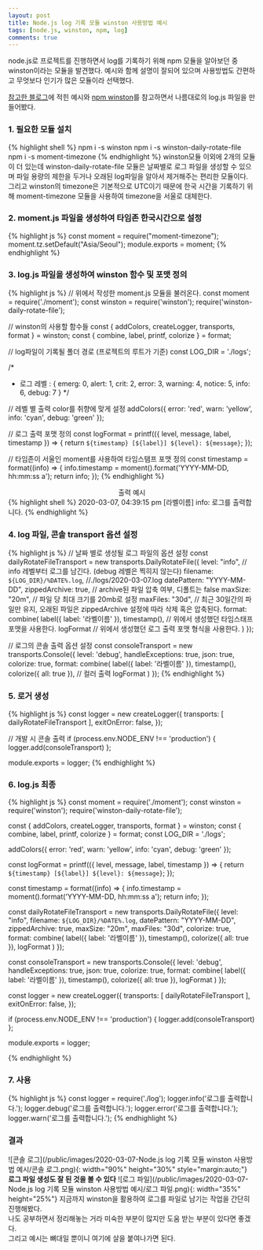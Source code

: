 ```yaml
---
layout: post
title: Node.js log 기록 모듈 winston 사용방법 예시
tags: [node.js, winston, npm, log]
comments: true
---
```

node.js로 프로젝트를 진행하면서 log를 기록하기 위해 npm 모듈을 알아보던 중 winston이라는 모듈을 발견했다. 예시와 함께 설명이 잘되어 있으며 사용방법도 간편하고 무엇보다 인기가 많은 모듈이라 선택했다.

[참고한 블로그](https://basketdeveloper.tistory.com/42)에 적힌 예시와 [npm winston](https://www.npmjs.com/package/winston)를 참고하면서 나름대로의 log.js 파일을 만들어봤다.

### 1. 필요한 모듈 설치
{% highlight shell %}
npm i -s winston
npm i -s winston-daily-rotate-file
npm i -s moment-timezone
{% endhighlight %}
winston모듈 이외에 2개의 모듈이 더 있는데 winston-daily-rotate-file 모듈은 날짜별로 로그 파일을 생성할 수 있으며 파일 용량의 제한을 두거나 오래된 log파일을 알아서 제거해주는 편리한 모듈이다. 그리고  winston의 timezone은 기본적으로 UTC이기 때문에 한국 시간을 기록하기 위해 moment-timezone 모듈을 사용하여 timezone을 서울로 대체한다.

### 2. moment.js 파일을 생성하여 타임존 한국시간으로 설정
{% highlight js %}
const moment = require("moment-timezone");
moment.tz.setDefault("Asia/Seoul");
module.exports = moment;
{% endhighlight %}

### 3. log.js 파일을 생성하여 winston 함수 및 포맷 정의
{% highlight js %}
// 위에서 작성한 moment.js 모듈을 불러온다.
const moment = require('./moment');
const winston = require('winston');
require('winston-daily-rotate-file');

// winston의 사용할 함수들
const { addColors, createLogger, transports, format } = winston;
const { combine, label, printf, colorize } = format;

// log파일이 기록될 폴더 경로 (프로젝트의 루트가 기준)
const LOG_DIR = './logs';

/*
 * 로그 레벨 : { emerg: 0, alert: 1, crit: 2, error: 3, warning: 4, notice: 5, info: 6, debug: 7 }
 */

// 레벨 별 출력 color를 취향에 맞게 설정
addColors({
    error: 'red',
    warn: 'yellow',
    info: 'cyan',
    debug: 'green'
});

// 로그 출력 포맷 정의
const logFormat = printf(({ level, message, label, timestamp }) => {
    return `${timestamp} [${label}] ${level}: ${message}`;
});

// 타임존이 서울인 moment를 사용하여 타임스탬프 포맷 정의
const timestamp = format((info) => {
    info.timestamp = moment().format('YYYY-MM-DD, hh:mm:ss a');
    return info;
});
{% endhighlight %}
<center>출력 예시</center>
{% highlight shell %}
2020-03-07, 04:39:15 pm [라벨이름] info: 로그를 출력합니다.
{% endhighlight %}


### 4. log 파일, 콘솔 transport 옵션 설정
{% highlight js %}
// 날짜 별로 생성될 로그 파일의 옵션 설정
const dailyRotateFileTransport = new transports.DailyRotateFile({
    level: "info", // info 레벨부터 로그를 남긴다. (debug 레벨은 찍히지 않는다)
    filename: `${LOG_DIR}/%DATE%.log`, //./logs/2020-03-07.log
    datePattern: "YYYY-MM-DD",
    zippedArchive: true, // archive된 파일 압축 여부, 디폴트는 false
    maxSize: "20m",  // 파일 당 최대 크기를 20mb로 설정
    maxFiles: "30d", // 최근 30일간의 파일만 유지, 오래된 파일은 zippedArchive 설정에 따라 삭제 혹은 압축된다.
    format: combine(
        label({ label: '라벨이름' }),
        timestamp(),  // 위에서 생성했던 타임스태프 포맷을 사용한다.
        logFormat // 위에서 생성했던 로그 출력 포맷 형식을 사용한다.
    )
});

// 로그의 콘솔 출력 옵션 설정
const consoleTransport = new transports.Console({
    level: 'debug',
    handleExceptions: true,
    json: true,
    colorize: true,
    format: combine(
        label({ label: '라벨이름' }),
        timestamp(),
        colorize({ all: true }), // 컬러 출력
        logFormat
    )
});
{% endhighlight %}

### 5. 로거 생성
{% highlight js %}
const logger = new createLogger({
    transports: [
        dailyRotateFileTransport
    ],
    exitOnError: false,
});

// 개발 시 콘솔 출력
if (process.env.NODE_ENV !== 'production') {
    logger.add(consoleTransport)
};

module.exports = logger;
{% endhighlight %}

### 6. log.js 최종
{% highlight js %}
const moment = require('./moment');
const winston = require('winston');
require('winston-daily-rotate-file');

const { addColors, createLogger, transports, format } = winston;
const { combine, label, printf, colorize } = format;
const LOG_DIR = './logs';

addColors({
    error: 'red',
    warn: 'yellow',
    info: 'cyan',
    debug: 'green'
});

const logFormat = printf(({ level, message, label, timestamp }) => {
    return `${timestamp} [${label}] ${level}: ${message}`;
});

const timestamp = format((info) => {
    info.timestamp = moment().format('YYYY-MM-DD, hh:mm:ss a');
    return info;
});

const dailyRotateFileTransport = new transports.DailyRotateFile({
    level: "info",
    filename: `${LOG_DIR}/%DATE%.log`,
    datePattern: "YYYY-MM-DD",
    zippedArchive: true,
    maxSize: "20m",
    maxFiles: "30d",
    colorize: true,
    format: combine(
        label({ label: '라벨이름' }),
        timestamp(),
        colorize({ all: true }),
        logFormat
    )
});

const consoleTransport = new transports.Console({
    level: 'debug',
    handleExceptions: true,
    json: true,
    colorize: true,
    format: combine(
        label({ label: '라벨이름' }),
        timestamp(),
        colorize({ all: true }),
        logFormat
    )
});

const logger = new createLogger({
    transports: [
        dailyRotateFileTransport
    ],
    exitOnError: false,
});

if (process.env.NODE_ENV !== 'production') {
    logger.add(consoleTransport)
};

module.exports = logger;

{% endhighlight %}

### 7. 사용
{% highlight js %}
const logger = require('./log');
logger.info('로그를 출력합니다.');
logger.debug('로그를 출력합니다.');
logger.error('로그를 출력합니다.');
logger.warn('로그를 출력합니다.');
{% endhighlight %}

### 결과
![콘솔 로그](/public/images/2020-03-07-Node.js log 기록 모듈 winston 사용방법 예시/콘솔 로그.png){: width="90%" height="30%" style="margin:auto;"}  
**로그 파일 생성도 잘 된 것을 볼 수 있다**
![로그 파일](/public/images/2020-03-07-Node.js log 기록 모듈 winston 사용방법 예시/로그 파일.png){: width="35%" height="25%"}
지금까지 winston을 활용하여 로그를 파일로 남기는 작업을 간단히 진행해봤다.  
나도 공부하면서 정리해놓는 거라 미숙한 부분이 많지만 도움 받는 부분이 있다면 좋겠다.  
그리고 예시는 뼈대일 뿐이니 여기에 살을 붙여나가면 된다.